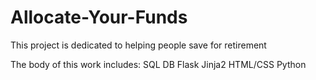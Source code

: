 # Allocate-Your-Funds
This project is dedicated to helping people save for retirement

The body of this work includes:
SQL DB
Flask
Jinja2
HTML/CSS
Python
